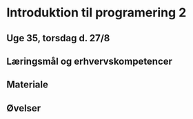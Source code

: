 # Introduktion til programering 2

## Uge 35, torsdag d. 27/8

## Læringsmål og erhvervskompetencer


## Materiale


## Øvelser


<script>
$( "h1:first" ).css( "display", "none" );
</script>
